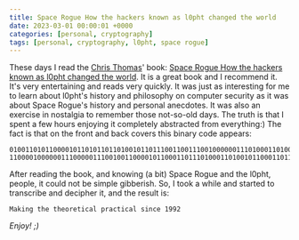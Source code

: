 ```yaml
---
title: Space Rogue How the hackers known as l0pht changed the world
date: 2023-03-01 00:00:01 +0000
categories: [personal, cryptography]
tags: [personal, cryptography, l0pht, space rogue]
---
```


These days I read the [Chris Thomas](https://en.wikipedia.org/wiki/Cris_Thomas)' book: [Space Rogue How the hackers known as l0pht changed the world](https://www.spacerogue.net/wordpress/?p=869).
It is a great book and I recommend it. 
It's very entertaining and reads very quickly.
It was just as interesting for me to learn about l0pht's history and philosophy on computer security as it was about Space Rogue's history and personal anecdotes.
It was also an exercise in nostalgia to remember those not-so-old days.
The truth is that I spent a few hours enjoying it completely abstracted from everything:)
The fact is that on the front and back covers this binary code appears:

```
0100110101100001011010110110100101101110011001110010000001110100011010000110010100100000011101000110100001100101011011110111001001100101011101000110100101100011011000010110
1100001000000111000001110010011000010110001101110100011010010110001101100001011011000010000001110011011010010110111001100011011001010010000000110001001110010011100100110010
```
After reading the book, and knowing (a bit) Space Rogue and the l0pht, people, it could not be simple gibberish.
So, I took a while and started to transcribe and decipher it, and the result is:

```
Making the theoretical practical since 1992
```

*Enjoy! ;)*
